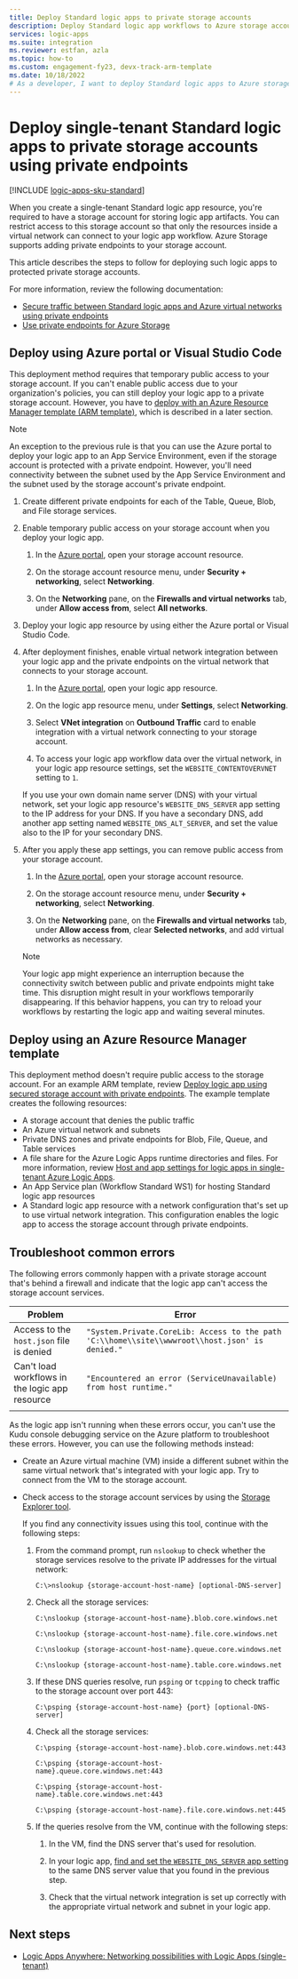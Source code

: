 ```yaml
---
title: Deploy Standard logic apps to private storage accounts
description: Deploy Standard logic app workflows to Azure storage accounts that use private endpoints and deny public access.
services: logic-apps
ms.suite: integration
ms.reviewer: estfan, azla
ms.topic: how-to
ms.custom: engagement-fy23, devx-track-arm-template
ms.date: 10/18/2022
# As a developer, I want to deploy Standard logic apps to Azure storage accounts that use private endpoints.
---
```


# Deploy single-tenant Standard logic apps to private storage accounts using private endpoints

[!INCLUDE [logic-apps-sku-standard](../../includes/logic-apps-sku-standard.md)]

When you create a single-tenant Standard logic app resource, you're required to have a storage account for storing logic app artifacts. You can restrict access to this storage account so that only the resources inside a virtual network can connect to your logic app workflow. Azure Storage supports adding private endpoints to your storage account.

This article describes the steps to follow for deploying such logic apps to protected private storage accounts.

For more information, review the following documentation:

- [Secure traffic between Standard logic apps and Azure virtual networks using private endpoints](secure-single-tenant-workflow-virtual-network-private-endpoint.md)
- [Use private endpoints for Azure Storage](../storage/common/storage-private-endpoints.md)

<a name="deploy-with-portal-or-visual-studio-code"></a>

## Deploy using Azure portal or Visual Studio Code

This deployment method requires that temporary public access to your storage account. If you can't enable public access due to your organization's policies, you can still deploy your logic app to a private storage account. However, you have to [deploy with an Azure Resource Manager template (ARM template)](#deploy-arm-template), which is described in a later section. 

> [!NOTE]
> An exception to the previous rule is that you can use the Azure portal to deploy your logic app to an App Service Environment, 
> even if the storage account is protected with a private endpoint. However, you'll need connectivity between the 
> subnet used by the App Service Environment and the subnet used by the storage account's private endpoint. 

1. Create different private endpoints for each of the Table, Queue, Blob, and File storage services.

1. Enable temporary public access on your storage account when you deploy your logic app.

   1. In the [Azure portal](https://portal.azure.com), open your storage account resource.

   1. On the storage account resource menu, under **Security + networking**, select **Networking**.

   1. On the **Networking** pane, on the **Firewalls and virtual networks** tab, under **Allow access from**, select **All networks**.

1. Deploy your logic app resource by using either the Azure portal or Visual Studio Code.

1. After deployment finishes, enable virtual network integration between your logic app and the private endpoints on the virtual network that connects to your storage account.

   1. In the [Azure portal](https://portal.azure.com), open your logic app resource.

   1. On the logic app resource menu, under **Settings**, select **Networking**.

   1. Select **VNet integration** on **Outbound Traffic** card to enable integration with a virtual network connecting to your storage account.

   1. To access your logic app workflow data over the virtual network, in your logic app resource settings, set the `WEBSITE_CONTENTOVERVNET` setting to `1`.

   If you use your own domain name server (DNS) with your virtual network, set your logic app resource's `WEBSITE_DNS_SERVER` app setting to the IP address for your DNS. If you have a secondary DNS, add another app setting named `WEBSITE_DNS_ALT_SERVER`, and set the value also to the IP for your secondary DNS.

1. After you apply these app settings, you can remove public access from your storage account.

   1. In the [Azure portal](https://portal.azure.com), open your storage account resource.

   1. On the storage account resource menu, under **Security + networking**, select **Networking**.

   1. On the **Networking** pane, on the **Firewalls and virtual networks** tab, under **Allow access from**, clear **Selected networks**, and add virtual networks as necessary.

   > [!NOTE]
   > Your logic app might experience an interruption because the connectivity switch between public and private endpoints might take time. 
   > This disruption might result in your workflows temporarily disappearing. If this behavior happens, you can try to reload your workflows 
   > by restarting the logic app and waiting several minutes.

<a name="deploy-arm-template"></a>

## Deploy using an Azure Resource Manager template

This deployment method doesn't require public access to the storage account. For an example ARM template, review [Deploy logic app using secured storage account with private endpoints](https://github.com/VeeraMS/LogicApp-deployment-with-Secure-Storage). The example template creates the following resources:

- A storage account that denies the public traffic
- An Azure virtual network and subnets
- Private DNS zones and private endpoints for Blob, File, Queue, and Table services
- A file share for the Azure Logic Apps runtime directories and files. For more information, review [Host and app settings for logic apps in single-tenant Azure Logic Apps](edit-app-settings-host-settings.md).
- An App Service plan (Workflow Standard WS1) for hosting Standard logic app resources
- A Standard logic app resource with a network configuration that's set up to use virtual network integration. This configuration enables the logic app to access the storage account through private endpoints.

## Troubleshoot common errors

The following errors commonly happen with a private storage account that's behind a firewall and indicate that the logic app can't access the storage account services.

| Problem | Error |
|---------|-------|
| Access to the `host.json` file is denied | `"System.Private.CoreLib: Access to the path 'C:\\home\\site\\wwwroot\\host.json' is denied."` |
| Can't load workflows in the logic app resource | `"Encountered an error (ServiceUnavailable) from host runtime."` |
|||

As the logic app isn't running when these errors occur, you can't use the Kudu console debugging service on the Azure platform to troubleshoot these errors. However, you can use the following methods instead:

- Create an Azure virtual machine (VM) inside a different subnet within the same virtual network that's integrated with your logic app. Try to connect from the VM to the storage account.

- Check access to the storage account services by using the [Storage Explorer tool](https://azure.microsoft.com/features/storage-explorer/#overview).

  If you find any connectivity issues using this tool, continue with the following steps:

  1. From the command prompt, run `nslookup` to check whether the storage services resolve to the private IP addresses for the virtual network:

     `C:\>nslookup {storage-account-host-name} [optional-DNS-server]`

  1. Check all the storage services:

     `C:\nslookup {storage-account-host-name}.blob.core.windows.net`

     `C:\nslookup {storage-account-host-name}.file.core.windows.net`

     `C:\nslookup {storage-account-host-name}.queue.core.windows.net`

     `C:\nslookup {storage-account-host-name}.table.core.windows.net`

  1. If these DNS queries resolve, run `psping` or `tcpping` to check traffic to the storage account over port 443:

     `C:\psping {storage-account-host-name} {port} [optional-DNS-server]`

  1. Check all the storage services:

     `C:\psping {storage-account-host-name}.blob.core.windows.net:443`

     `C:\psping {storage-account-host-name}.queue.core.windows.net:443`

     `C:\psping {storage-account-host-name}.table.core.windows.net:443`

     `C:\psping {storage-account-host-name}.file.core.windows.net:445`

  1. If the queries resolve from the VM, continue with the following steps:

     1. In the VM, find the DNS server that's used for resolution.

     1. In your logic app, [find and set the `WEBSITE_DNS_SERVER` app setting](edit-app-settings-host-settings.md?tabs=azure-portal?tabs=azure-portal#manage-app-settings---localsettingsjson) to the same DNS server value that you found in the previous step.

     1. Check that the virtual network integration is set up correctly with the appropriate virtual network and subnet in your logic app.

## Next steps

- [Logic Apps Anywhere: Networking possibilities with Logic Apps (single-tenant)](https://techcommunity.microsoft.com/t5/integrations-on-azure/logic-apps-anywhere-networking-possibilities-with-logic-app/ba-p/2105047)
